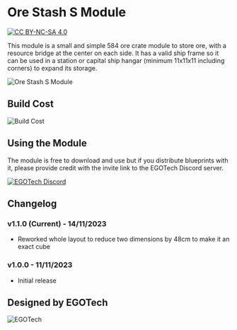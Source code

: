 # Ore Stash S Module

[![CC BY-NC-SA 4.0](https://img.shields.io/badge/License-CC%20BY--NC--SA%204.0-lightgrey.svg)](http://creativecommons.org/licenses/by-nc-sa/4.0/)

This module is a small and simple 584 ore crate module to store ore, with a resource bridge at the center on each side.
It has a valid ship frame so it can be used in a station or capital ship hangar (minimum 11x11x11 including corners) to expand its storage.

![Ore Stash S Module](./images/ore_stash_s1.png)

## Build Cost

![Build Cost](./images/build_cost.png)

## Using the Module

The module is free to download and use but if you distribute blueprints with it, please provide credit with the invite link to the EGOTech Discord server.

[![EGOTech Discord](https://discordapp.com/api/guilds/1013328685564178472/widget.png?style=banner2)](https://discord.gg/BKwVGvncmN)

## Changelog

### v1.1.0 (Current) - 14/11/2023

- Reworked whole layout to reduce two dimensions by 48cm to make it an exact cube

### v1.0.0 - 11/11/2023

- Initial release

## Designed by EGOTech

![EGOTech](../../../others/egotech/logos/egotech_logo_light.png)
